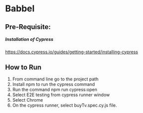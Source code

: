 # Babbel

## Pre-Requisite: 
##### Installation of Cypress
https://docs.cypress.io/guides/getting-started/installing-cypress

## How to Run
1. From command line go to the project path
2. Install npm to run the cypress command
3. Run the command npm run cypress:open
4. Select E2E testing from cypress runner window
5. Select Chrome
6. On the cypress runner, select buyTv.spec.cy.js file.
